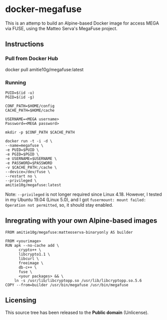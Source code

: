# docker-megafuse

This is an attemp to build an Alpine-based Docker image for access MEGA via FUSE, using the Matteo Serva's MegaFuse project.

## Instructions

### Pull from Docker Hub
docker pull amitie10g/megafuse:latest

### Running
```
PUID=$(id -u)
PGID=$(id -g)

CONF_PATH=$HOME/config
CACHE_PATH=$HOME/cache

USERNAME=<MEGA username>
Password=<MEGA password>

mkdir -p $CONF_PATH $CACHE_PATH

docker run -t -i -d \
--name=megafuse \
-e PUID=$PUID \
-e PGID=$PGID \
-e USERNAME=$USERNAME \
-e PASSWORD=$PASSWORD
-v $CACHE_PATH:/cache \
--device=/dev/fuse \
--restart no \
--privileged \
amitie10g/megafuse:latest
```
Note: `--privileged` is not longer required since Linux 4.18. However, I tested in my Ubuntu 19.04 (Linux 5.0), and I got `fusermount: mount failed: Operation not permitted`, so, it should stay enabled.

## Inregrating with your own Alpine-based images
```
FROM amitie10g/megafuse:matteoserva-binaryonly AS builder

FROM <yourimage>
RUN apk --no-cache add \
      crypto++ \
      libcrypto1.1 \
      libcurl \
      freeimage \
      db-c++ \
      fuse \
      <your packages> && \
    ln -s /usr/lib/libcryptopp.so /usr/lib/libcryptopp.so.5.6
COPY --from=builder /usr/bin/megafuse /usr/bin/megafuse 
``` 

## Licensing
This source tree has been released to the **Public domain** (Unlicense).
